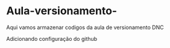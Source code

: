 # Aula-versionamento-
Aqui vamos armazenar codigos da aula de versionamento DNC

Adicionando configuração do github